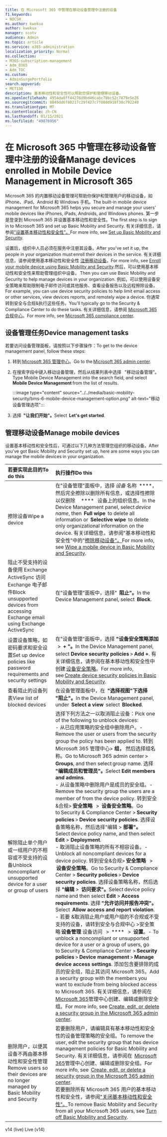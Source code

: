 ```yaml
---
title: 在 Microsoft 365 中管理在移动设备管理中注册的设备
f1.keywords:
- NOCSH
ms.author: kwekua
author: kwekua
manager: scotv
audience: Admin
ms.topic: article
ms.service: o365-administration
localization_priority: Normal
ms.collection:
- M365-subscription-management
- Adm_O365
- Adm_TOC
ms.custom:
- AdminSurgePortfolio
search.appverid:
- MET150
description: 基本移动性和安全性可以帮助您保护和管理移动设备。
ms.openlocfilehash: 4954da0ff44276d9bd46cabc78bc52c7879e5e26
ms.sourcegitcommit: 8849dd6f80217c29f427c7f008d918f30c792240
ms.translationtype: MT
ms.contentlocale: zh-CN
ms.lasthandoff: 01/15/2021
ms.locfileid: "49876956"
---
```

# <a name="manage-devices-enrolled-in-mobile-device-management-in-microsoft-365"></a><span data-ttu-id="1cdc6-103">在 Microsoft 365 中管理在移动设备管理中注册的设备</span><span class="sxs-lookup"><span data-stu-id="1cdc6-103">Manage devices enrolled in Mobile Device Management in Microsoft 365</span></span>

<span data-ttu-id="1cdc6-104">Microsoft 365 的内置移动设备管理可帮助你保护和管理用户的移动设备，如 iPhone、iPad、Android 和 Windows 手机。</span><span class="sxs-lookup"><span data-stu-id="1cdc6-104">The built-in mobile device management for Microsoft 365 helps you secure and manage your users' mobile devices like iPhones, iPads, Androids, and Windows phones.</span></span> <span data-ttu-id="1cdc6-105">第一步是登录到 Microsoft 365 并设置基本移动性和安全性。</span><span class="sxs-lookup"><span data-stu-id="1cdc6-105">The first step is to sign in to Microsoft 365 and set up Basic Mobility and Security.</span></span> <span data-ttu-id="1cdc6-106">有关详细信息，请参阅["设置基本移动性和安全性"。](set-up.md)</span><span class="sxs-lookup"><span data-stu-id="1cdc6-106">For more info, see [Set up Basic Mobility and Security](set-up.md).</span></span>

<span data-ttu-id="1cdc6-107">设置后，组织中人员必须在服务中注册其设备。</span><span class="sxs-lookup"><span data-stu-id="1cdc6-107">After you've set it up, the people in your organization must enroll their devices in the service.</span></span> <span data-ttu-id="1cdc6-108">有关详细信息，请参阅使用基本移动性和安全性 [注册移动设备](enroll-your-mobile-device.md)。</span><span class="sxs-lookup"><span data-stu-id="1cdc6-108">For more info, see [Enroll your mobile device using Basic Mobility and Security](enroll-your-mobile-device.md).</span></span><span data-ttu-id="1cdc6-109">然后，可以使用基本移动性和安全性来帮助管理组织中设备。</span><span class="sxs-lookup"><span data-stu-id="1cdc6-109"> Then you can use Basic Mobility and Security to help manage devices in your organization.</span></span> <span data-ttu-id="1cdc6-110">例如，可以使用设备安全策略来帮助限制电子邮件访问或其他服务、查看设备报告以及远程擦除设备。</span><span class="sxs-lookup"><span data-stu-id="1cdc6-110">For example, you can use device security policies to help limit email access or other services, view devices reports, and remotely wipe a device.</span></span> <span data-ttu-id="1cdc6-111">你通常转到安全与合规&执行这些任务。</span><span class="sxs-lookup"><span data-stu-id="1cdc6-111">You'll typically go to the Security & Compliance Center to do these tasks.</span></span> <span data-ttu-id="1cdc6-112">有关详细信息，请参阅 [Microsoft 365 合规中心](https://support.microsoft.com/office/7e696a40-b86b-4a20-afcc-559218b7b1b8)。</span><span class="sxs-lookup"><span data-stu-id="1cdc6-112">For more info, see [Microsoft 365 compliance center](https://support.microsoft.com/office/7e696a40-b86b-4a20-afcc-559218b7b1b8).</span></span>

## <a name="device-management-tasks"></a><span data-ttu-id="1cdc6-113">设备管理任务</span><span class="sxs-lookup"><span data-stu-id="1cdc6-113">Device management tasks</span></span>

<span data-ttu-id="1cdc6-114">若要访问设备管理面板，请按照以下步骤操作：</span><span class="sxs-lookup"><span data-stu-id="1cdc6-114">To get to the device management panel, follow these steps:</span></span>

1. <span data-ttu-id="1cdc6-115">转到 [Microsoft 365 管理中心](https://support.microsoft.com/office/758befc4-0888-4009-9f14-0d147402fd23)。</span><span class="sxs-lookup"><span data-stu-id="1cdc6-115">Go to the [Microsoft 365 admin center](https://support.microsoft.com/office/758befc4-0888-4009-9f14-0d147402fd23).</span></span>

2. <span data-ttu-id="1cdc6-116">在搜索字段中键入移动设备管理，然后从结果列表中选择   "移动设备管理"。</span><span class="sxs-lookup"><span data-stu-id="1cdc6-116">Type Mobile Device Management into the search field, and select **Mobile Device Management** from the list of results.</span></span>

    :::image type="content" source="../../media/basic-mobility-security/bms-6-mobile-device-management-option.png" alt-text="移动设备管理选项":::

3. <span data-ttu-id="1cdc6-118">选择  **"让我们开始"。**</span><span class="sxs-lookup"><span data-stu-id="1cdc6-118">Select  **Let's get started**.</span></span>

## <a name="manage-mobile-devices"></a><span data-ttu-id="1cdc6-119">管理移动设备</span><span class="sxs-lookup"><span data-stu-id="1cdc6-119">Manage mobile devices</span></span>

<span data-ttu-id="1cdc6-120">设置基本移动性和安全性后，可通过以下几种方法管理您组织的移动设备。</span><span class="sxs-lookup"><span data-stu-id="1cdc6-120">After you've got Basic Mobility and Security set up, here are some ways you can manage the mobile devices in your organization.</span></span>

|<span data-ttu-id="1cdc6-121">**若要实现此目的**</span><span class="sxs-lookup"><span data-stu-id="1cdc6-121">**To do this**</span></span>|<span data-ttu-id="1cdc6-122">**执行操作**</span><span class="sxs-lookup"><span data-stu-id="1cdc6-122">**Do this**</span></span>|
|:----------------|:------------------------------------------------------------------------------|
|<span data-ttu-id="1cdc6-123">擦除设备</span><span class="sxs-lookup"><span data-stu-id="1cdc6-123">Wipe a device</span></span> |<span data-ttu-id="1cdc6-124">在"设备管理"面板中，选择 *设备* 名称  \*\*\*\*，然后完全擦除以删除所有信息，或选择性擦除以仅删除     \*\*\*\*   设备上的组织信息。</span><span class="sxs-lookup"><span data-stu-id="1cdc6-124">In the Device Management panel, select *device name*, then  **Full wipe**  to delete all information or  **Selective wipe**  to delete only organizational information on the device.</span></span> <span data-ttu-id="1cdc6-125">有关详细信息，请参阅"基本移动性和安全性"中的"[擦除移动设备"。](wipe-mobile-device.md)</span><span class="sxs-lookup"><span data-stu-id="1cdc6-125">For more info, see [Wipe a mobile device in Basic Mobility and Security](wipe-mobile-device.md).</span></span>|
|<span data-ttu-id="1cdc6-126">阻止不受支持的设备使用 Exchange ActiveSync 访问 Exchange 电子邮件</span><span class="sxs-lookup"><span data-stu-id="1cdc6-126">Block unsupported devices from accessing Exchange email using Exchange ActiveSync</span></span> |<span data-ttu-id="1cdc6-127">在"设备管理"面板中，选择"  **阻止"。**</span><span class="sxs-lookup"><span data-stu-id="1cdc6-127">In the Device Management panel, select  **Block**.</span></span> |
|<span data-ttu-id="1cdc6-128">设置设备策略，如密码要求和安全设置</span><span class="sxs-lookup"><span data-stu-id="1cdc6-128">Set up device policies like password requirements and security settings</span></span> |<span data-ttu-id="1cdc6-129">在"设备管理"面板中，选择 **"设备安全策略添加**   >  **+ "。**</span><span class="sxs-lookup"><span data-stu-id="1cdc6-129">In the Device Management panel, select **Device security policies** > **Add +**.</span></span> <span data-ttu-id="1cdc6-130">有关详细信息，请参阅在基本移动性和安全性中创建 [设备安全策略](create-device-security-policies.md)。</span><span class="sxs-lookup"><span data-stu-id="1cdc6-130">For more info, see [Create device security policies in Basic Mobility and Security](create-device-security-policies.md).</span></span>|
|<span data-ttu-id="1cdc6-131">查看阻止的设备列表</span><span class="sxs-lookup"><span data-stu-id="1cdc6-131">View list of blocked devices</span></span>  |<span data-ttu-id="1cdc6-132">在设备管理面板中，在  **"选择视图"下选择**     **"阻止"。**</span><span class="sxs-lookup"><span data-stu-id="1cdc6-132">In the Device Management panel, under  **Select a view**  select  **Blocked**.</span></span> |
|<span data-ttu-id="1cdc6-133">解除阻止单个用户或一组用户的不相容或不受支持的设备</span><span class="sxs-lookup"><span data-stu-id="1cdc6-133">Unblock noncompliant or unsupported device for a user or group of users</span></span>  |<span data-ttu-id="1cdc6-134">选择下列方法之一以取消阻止设备：</span><span class="sxs-lookup"><span data-stu-id="1cdc6-134">Pick one of the following to unblock devices:</span></span><br/><span data-ttu-id="1cdc6-135">- 从已应用策略的安全组中删除用户。</span><span class="sxs-lookup"><span data-stu-id="1cdc6-135">- Remove the user or users from the security group the policy has been applied to.</span></span> <span data-ttu-id="1cdc6-136">转到 Microsoft 365 管理中心> **组，** 然后选择组名称。</span><span class="sxs-lookup"><span data-stu-id="1cdc6-136">Go to Microsoft 365 admin center > **Groups**, and then select group name.</span></span> <span data-ttu-id="1cdc6-137">选择 **"编辑成员和管理员"。**</span><span class="sxs-lookup"><span data-stu-id="1cdc6-137">Select **Edit members and admins**.</span></span><br/><span data-ttu-id="1cdc6-138">- 从设备策略中删除用户是成员的安全组。</span><span class="sxs-lookup"><span data-stu-id="1cdc6-138">- Remove the security group the users are a member of from the device policy.</span></span> <span data-ttu-id="1cdc6-139">转到安全&合规> **安全策略**   >  **设备安全策略**。</span><span class="sxs-lookup"><span data-stu-id="1cdc6-139">Go to Security & Compliance Center > **Security policies** > **Device security policies**.</span></span> <span data-ttu-id="1cdc6-140">选择设备策略名称，然后选择"编辑  >  **部署"。**</span><span class="sxs-lookup"><span data-stu-id="1cdc6-140">Select device policy name, and then select **Edit** > **Deployment**.</span></span><br/><span data-ttu-id="1cdc6-141">- 取消阻止设备策略的所有不相容设备。</span><span class="sxs-lookup"><span data-stu-id="1cdc6-141">- Unblock all noncompliant devices for a device policy.</span></span> <span data-ttu-id="1cdc6-142">转到安全&合规> **安全策略**   >  **设备安全策略**。</span><span class="sxs-lookup"><span data-stu-id="1cdc6-142">Go to Security & Compliance Center > **Security policies** > **Device security policies**.</span></span> <span data-ttu-id="1cdc6-143">选择设备策略名称，然后选择 **"编辑**  >  **访问要求"。**</span><span class="sxs-lookup"><span data-stu-id="1cdc6-143">Select device policy name and then select **Edit** > **Access requirements**.</span></span> <span data-ttu-id="1cdc6-144">选择 **"允许访问并报告冲突"。**</span><span class="sxs-lookup"><span data-stu-id="1cdc6-144">Select  **Allow access and report violation**.</span></span><br/><span data-ttu-id="1cdc6-145">- 若要 &取消阻止用户或用户组的不合规或不受支持的设备，请转到安全与合规中心 >安全策略 **设备管理** 设备访问   >  \*\*\*\*   >  **设置**。</span><span class="sxs-lookup"><span data-stu-id="1cdc6-145">- To unblock a noncompliant or unsupported device for a user or a group of users, go to Security & Compliance Center > **Security policies** > **Device management** > **Manage device access settings**.</span></span> <span data-ttu-id="1cdc6-146">添加包含要排除的成员的安全组，阻止其访问 Microsoft 365。</span><span class="sxs-lookup"><span data-stu-id="1cdc6-146">Add a security group with the members you want to exclude from being blocked access to Microsoft 365.</span></span> <span data-ttu-id="1cdc6-147">有关详细信息，请参阅在 [Microsoft 365](https://support.microsoft.com/office/55c96b32-e086-4c9e-948b-a018b44510cb)管理中心创建、编辑或删除安全组。</span><span class="sxs-lookup"><span data-stu-id="1cdc6-147">For more info, see [Create, edit, or delete a security group in the Microsoft 365 admin center](https://support.microsoft.com/office/55c96b32-e086-4c9e-948b-a018b44510cb).</span></span>|
|<span data-ttu-id="1cdc6-148">删除用户，以便其设备不再由基本移动性和安全性管理</span><span class="sxs-lookup"><span data-stu-id="1cdc6-148">Remove users so their devices are no longer managed by Basic Mobility and Security</span></span> |<span data-ttu-id="1cdc6-149">若要删除用户，请编辑具有基本移动性和安全性的设备管理策略的安全组。</span><span class="sxs-lookup"><span data-stu-id="1cdc6-149">To remove the user, edit the security group that has device management policies for Basic Mobility and Security.</span></span> <span data-ttu-id="1cdc6-150">有关详细信息，请参阅在  [Microsoft 365](https://support.microsoft.com/office/55c96b32-e086-4c9e-948b-a018b44510cb)管理中心创建、编辑或删除安全组。</span><span class="sxs-lookup"><span data-stu-id="1cdc6-150">For more info, see  [Create, edit, or delete a security group in the Microsoft 365 admin center](https://support.microsoft.com/office/55c96b32-e086-4c9e-948b-a018b44510cb).</span></span><br/><span data-ttu-id="1cdc6-151">若要删除所有 Microsoft 365 用户的基本移动性和安全性，请参阅["关闭基本移动性和安全性"。](turn-off.md)</span><span class="sxs-lookup"><span data-stu-id="1cdc6-151">To remove Basic Mobility and Security from all your Microsoft 365 users, see [Turn off Basic Mobility and Security](turn-off.md).</span></span>|

<span data-ttu-id="1cdc6-152">v14 (live) </span><span class="sxs-lookup"><span data-stu-id="1cdc6-152">Live (v14)</span></span>